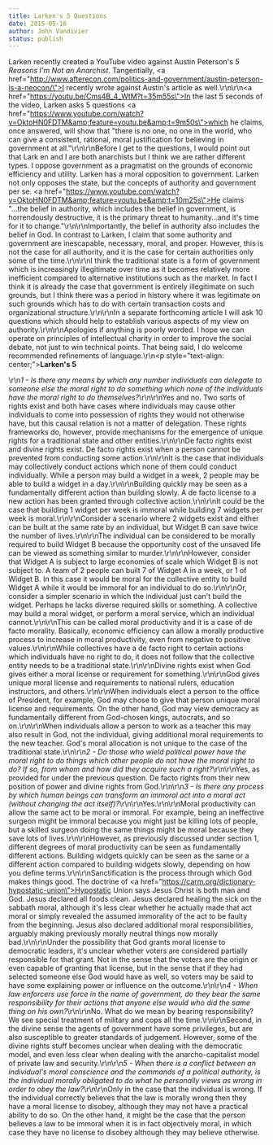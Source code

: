 ```yaml
---
title: Larken's 5 Questions
date: 2015-05-16
author: John Vandivier
status: publish
---
```


Larken recently created a YouTube video against Austin Peterson's <em>5 Reasons I'm Not an Anarchist</em>. Tangentially, <a href=\"http://www.afterecon.com/politics-and-government/austin-peterson-is-a-neocon/\">I recently wrote against Austin's article as well</a>.\r\n\r\n<a href=\"https://youtu.be/Cms4B_4_WtM?t=35m55s\">In the last 5 seconds of the video</a>, Larken asks 5 questions <a href=\"https://www.youtube.com/watch?v=OktoHN0FDTM&amp;feature=youtu.be&amp;t=9m50s\">which he claims</a>, once answered, will show that \"there is no one, no one in the world, who can give a consistent, rational, moral justification for believing in government at all.\"\r\n\r\nBefore I get to the questions, I would point out that Lark en and I are both anarchists but I think we are rather different types. I oppose government as a pragmatist on the grounds of economic efficiency and utility. Larken has a moral opposition to government. Larken not only opposes the state, but the concepts of authority and government per se. <a href=\"https://www.youtube.com/watch?v=OktoHN0FDTM&amp;feature=youtu.be&amp;t=10m25s\">He claims</a> \"...the belief in authority, which includes the belief in government, is horrendously destructive, it is the primary threat to humanity...and it's time for it to change.\"\r\n\r\nImportantly, the belief in authority also includes the belief in God. In contrast to Larken, I claim that some authority and government are inescapable, necessary, moral, and proper. However, this is not the case for all authority, and it is the case for certain authorities only some of the time.\r\n\r\nI think the traditional state is a form of government which is increasingly illegitimate over time as it becomes relatively more inefficient compared to alternative institutions such as the market. In fact I think it is already the case that government is entirely illegitimate on such grounds, but I think there was a period in history where it was legitimate on such grounds which has to do with certain transaction costs and organizational structure.\r\n\r\nIn a separate forthcoming article I will ask 10 questions which should help to establish various aspects of my view on authority.\r\n\r\nApologies if anything is poorly worded. I hope we can operate on principles of intellectual charity in order to improve the social debate, not just to win technical points. That being said, I do welcome recommended refinements of language.\r\n<p style=\"text-align: center;\"><strong>Larken's 5</strong></p>\r\n<em>1 - Is there any means by which any number individuals can delegate to someone else the moral right to do something which none of the individuals have the moral right to do themselves?</em>\r\n\r\nYes and no. Two sorts of rights exist and both have cases where individuals may cause other individuals to come into possession of rights they would not otherwise have, but this causal relation is not a matter of delegation. These rights frameworks do, however, provide mechanisms for the emergence of unique rights for a traditional state and other entities.\r\n\r\nDe facto rights exist and divine rights exist. De facto rights exist when a person cannot be prevented from conducting some action.\r\n\r\nIt is the case that individuals may collectively conduct actions which none of them could conduct individually. While a person may build a widget in a week, 2 people may be able to build a widget in a day.\r\n\r\nBuilding quickly may be seen as a fundamentally different action than building slowly. A de facto license to a new action has been granted through collective action.\r\n\r\nIt could be the case that building 1 widget per week is immoral while building 7 widgets per week is moral.\r\n\r\nConsider a scenario where 2 widgets exist and either can be built at the same rate by an individual, but Widget B can save twice the number of lives.\r\n\r\nThe individual can be considered to be morally required to build Widget B because the opportunity cost of the unsaved life can be viewed as something similar to murder.\r\n\r\nHowever, consider that Widget A is subject to large economies of scale which Widget B is not subject to. A team of 2 people can built 7 of Widget A in a week, or 1 of Widget B. In this case it would be moral for the collective entity to build Widget A while it would be immoral for an individual to do so.\r\n\r\nOr, consider a simpler scenario in which the individual just can't build the widget. Perhaps he lacks diverse required skills or something. A collective may build a moral widget, or perform a moral service, which an individual cannot.\r\n\r\nThis can be called moral productivity and it is a case of de facto morality. Basically, economic efficiency can allow a morally productive process to increase in moral productivity, even from negative to positive values.\r\n\r\nWhile collectives have a de facto right to certain actions which individuals have no right to do, it does not follow that the collective entity needs to be a traditional state.\r\n\r\nDivine rights exist when God gives either a moral license or requirement for something.\r\n\r\nGod gives unique moral license and requirements to national rulers, education instructors, and others.\r\n\r\nWhen individuals elect a person to the office of President, for example, God may chose to give that person unique moral license and requirements. On the other hand, God may view democracy as fundamentally different from God-chosen kings, autocrats, and so on.\r\n\r\nWhen individuals allow a person to work as a teacher this may also result in God, not the individual, giving additional moral requirements to the new teacher. God's moral allocation is not unique to the case of the traditional state.\r\n\r\n<em>2 - Do those who wield political power have the moral right to do things which other people do not have the moral right to do? If so, from whom and how did they acquire such a right?</em>\r\n\r\nYes, as provided for under the previous question. De facto rights from their new position of power and divine rights from God.\r\n\r\n<em>3 - Is there any process by which human beings can transform an immoral act into a moral act (without changing the act itself)?</em>\r\n\r\nYes.\r\n\r\nMoral productivity can allow the same act to be moral or immoral. For example, being an ineffective surgeon might be immoral because you might just be killing lots of people, but a skilled surgeon doing the same things might be moral because they save lots of lives.\r\n\r\nHowever, as previously discussed under section 1, different degrees of moral productivity can be seen as fundamentally different actions. Building widgets quickly can be seen as the same or a different action compared to building widgets slowly, depending on how you define terms.\r\n\r\nSanctification is the process through which God makes things good. The doctrine of <a href=\"https://carm.org/dictionary-hypostatic-union\">Hypostatic Union</a> says Jesus Christ is both man and God. Jesus declared all foods clean. Jesus declared healing the sick on the sabbath moral, although it's less clear whether he actually made that act moral or simply revealed the assumed immorality of the act to be faulty from the beginning. Jesus also declared additional moral responsibilities, arguably making previously morally neutral things now morally bad.\r\n\r\nUnder the possibility that God grants moral license to democratic leaders, it's unclear whether voters are considered partially responsible for that grant. Not in the sense that the voters are the origin or even capable of granting that license, but in the sense that if they had selected someone else God would have as well, so voters may be said to have some explaining power or influence on the outcome.\r\n\r\n<em>4 - When law enforcers use force in the name of government, do they bear the same responsibility for their actions that anyone else would who did the same thing on his own?</em>\r\n\r\nNo. What do we mean by bearing responsibility? We see special treatment of military and cops all the time.\r\n\r\nSecond, in the divine sense the agents of government have some privileges, but are also susceptible to greater standards of judgement. However, some of the divine rights stuff becomes unclear when dealing with the democratic model, and even less clear when dealing with the anarcho-capitalist model of private law and security.\r\n\r\n<em>5 - When there is a conflict between an individual's moral conscience and the commands of a political authority, is the individual morally obligated to do what he personally views as wrong in order to obey the law?</em>\r\n\r\nOnly in the case that the individual is wrong. If the individual correctly believes that the law is morally wrong then they have a moral license to disobey, although they may not have a practical ability to do so. On the other hand, it might be the case that the person believes a law to be immoral when it is in fact objectively moral, in which case they have no license to disobey although they may believe otherwise.